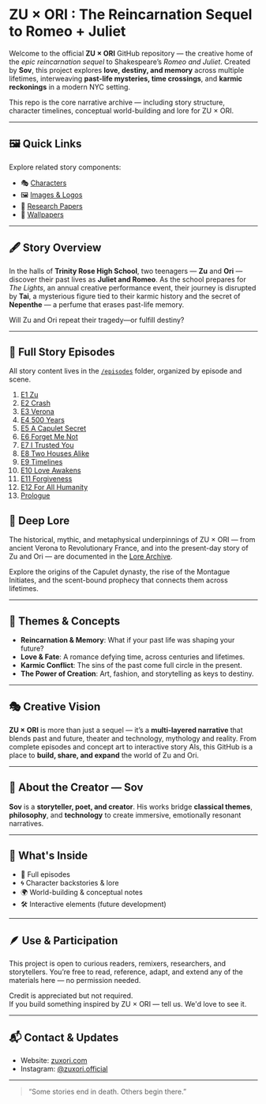 <h1>
  ZU × ORI : The Reincarnation Sequel to Romeo + Juliet
</h1>

Welcome to the official **ZU × ORI** GitHub repository — the creative home of the *epic reincarnation sequel* to Shakespeare’s *Romeo and Juliet*. Created by **Sov**, this project explores **love, destiny, and memory** across multiple lifetimes, interweaving **past-life mysteries, time crossings**, and **karmic reckonings** in a modern NYC setting.

This repo is the core narrative archive — including story structure, character timelines, conceptual world-building and lore for ZU × ORI.

---

## 🖼 Quick Links

Explore related story components:

- 🎭 [Characters](https://github.com/zuxori/characters)  
- 🖼 [Images & Logos](https://github.com/zuxori/images)  
- 📜 [Research Papers](https://github.com/zuxori/research)  
- 🌌 [Wallpapers](https://github.com/zuxori/wallpapers)

---

## 🖋 Story Overview

In the halls of **Trinity Rose High School**, two teenagers — **Zu** and **Ori** — discover their past lives as **Juliet and Romeo**. As the school prepares for *The Lights*, an annual creative performance event, their journey is disrupted by **Tai**, a mysterious figure tied to their karmic history and the secret of **Nepenthe** — a perfume that erases past-life memory.

Will Zu and Ori repeat their tragedy—or fulfill destiny?

---

## 📖 Full Story Episodes

All story content lives in the [`/episodes`](https://github.com/zuxori/story/tree/main/episodes) folder, organized by episode and scene.

1. [E1 Zu](https://github.com/zuxori/story/blob/main/episodes/E01%20ZU.md)  
2. [E2 Crash](https://github.com/zuxori/story/blob/main/episodes/E02%20CRASH.md)  
3. [E3 Verona](https://github.com/zuxori/story/blob/main/episodes/E03%20VERONA.md)  
4. [E4 500 Years](https://github.com/zuxori/story/blob/main/episodes/E04%20500%20YEARS.md)  
5. [E5 A Capulet Secret](https://github.com/zuxori/story/blob/main/episodes/E05%20A%20CAPULET%20SECRET.md)  
6. [E6 Forget Me Not](https://github.com/zuxori/story/blob/main/episodes/E06%20FORGET%20ME%20NOT.md)  
7. [E7 I Trusted You](https://github.com/zuxori/story/blob/main/episodes/E07%20I%20TRUSTED%20YOU.md)  
8. [E8 Two Houses Alike](https://github.com/zuxori/story/blob/main/episodes/E08%20TWO%20HOUSES%20ALIKE.md)  
9. [E9 Timelines](https://github.com/zuxori/story/blob/main/episodes/E09%20TIMELINES.md)  
10. [E10 Love Awakens](https://github.com/zuxori/story/blob/main/episodes/E10%20LOVE%20AWAKENS.md)  
11. [E11 Forgiveness](https://github.com/zuxori/story/blob/main/episodes/E11%20FORGIVENESS.md)  
12. [E12 For All Humanity](https://github.com/zuxori/story/blob/main/episodes/E12%20FOR%20ALL%20HUMANITY.md)  
13. [Prologue](https://github.com/zuxori/story/blob/main/episodes/PROLOGUE.md)


## 🧭 Deep Lore

The historical, mythic, and metaphysical underpinnings of ZU × ORI — from ancient Verona to Revolutionary France, and into the present-day story of Zu and Ori — are documented in the [Lore Archive](https://github.com/zuxori/story/blob/main/ZUXORI-lore.md).

Explore the origins of the Capulet dynasty, the rise of the Montague Initiates, and the scent-bound prophecy that connects them across lifetimes.

---

## 🌌 Themes & Concepts

- **Reincarnation & Memory**: What if your past life was shaping your future?  
- **Love & Fate**: A romance defying time, across centuries and lifetimes.  
- **Karmic Conflict**: The sins of the past come full circle in the present.  
- **The Power of Creation**: Art, fashion, and storytelling as keys to destiny.  

---

## 🎭 Creative Vision

**ZU × ORI** is more than just a sequel — it’s a **multi-layered narrative** that blends past and future, theater and technology, mythology and reality. From complete episodes and concept art to interactive story AIs, this GitHub is a place to **build, share, and expand** the world of Zu and Ori.

---

## 📜 About the Creator — Sov

**Sov** is a **storyteller, poet, and creator**. His works bridge **classical themes**, **philosophy**, and **technology** to create immersive, emotionally resonant narratives.

---

## 📂 What's Inside

- 📖 Full episodes  
- 🌀 Character backstories & lore  
- 🌍 World-building & conceptual notes  
- 🛠 Interactive elements (future development)

---

## 🪶 Use & Participation

This project is open to curious readers, remixers, researchers, and storytellers. You’re free to read, reference, adapt, and extend any of the materials here — no permission needed.

Credit is appreciated but not required.  
If you build something inspired by ZU × ORI — tell us. We'd love to see it.

---

## 📬 Contact & Updates

- Website: [zuxori.com](https://zuxori.com)  
- Instagram: [@zuxori.official](https://instagram.com/zuxori.official)

---

> “Some stories end in death. Others begin there.”
